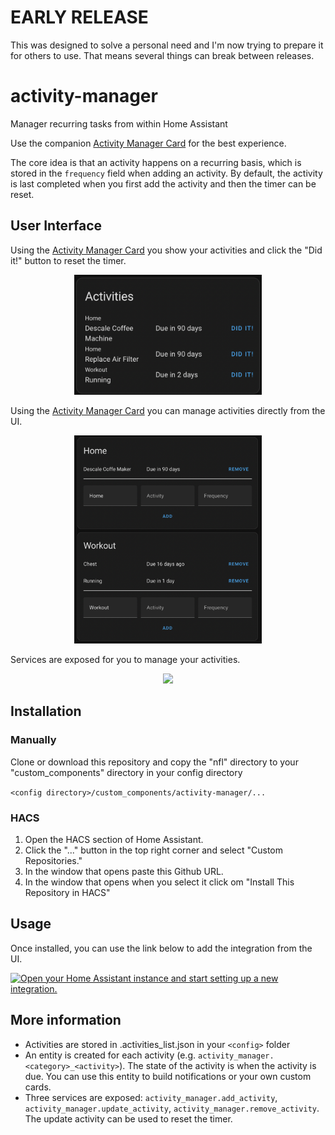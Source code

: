 # EARLY RELEASE
This was designed to solve a personal need and I'm now trying to prepare it for others to use. That means several things can break between releases.

# activity-manager

Manager recurring tasks from within Home Assistant

Use the companion [Activity Manager Card](https://github.com/pathofleastresistor/activity-manager-card) for the best experience.

The core idea is that an activity happens on a recurring basis, which is stored in the `frequency` field when adding an activity. By default, the activity is last completed when you first add the activity and then the timer can be reset.

## User Interface
Using the [Activity Manager Card](https://github.com/pathofleastresistor/activity-manager-card) you show your activities and click the "Did it!" button to reset the timer.<p align="center">
  <img width="300" src="images/basic.png">
</p>

Using the [Activity Manager Card](https://github.com/pathofleastresistor/activity-manager-card) you can manage activities directly from the UI.
<p align="center">
  <img width="300" src="images/manager.png">
</p>

Services are exposed for you to manage your activities.
<p align="center">
  <img width="300" src="images/services.png">
</p>

## Installation

### Manually

Clone or download this repository and copy the "nfl" directory to your "custom_components" directory in your config directory

```<config directory>/custom_components/activity-manager/...```

### HACS

1. Open the HACS section of Home Assistant.
2. Click the "..." button in the top right corner and select "Custom Repositories."
3. In the window that opens paste this Github URL.
4. In the window that opens when you select it click om "Install This Repository in HACS"

## Usage
Once installed, you can use the link below to add the integration from the UI.

[![Open your Home Assistant instance and start setting up a new integration.](https://my.home-assistant.io/badges/config_flow_start.svg)](https://my.home-assistant.io/redirect/config_flow_start/?domain=activity_manager)

## More information
* Activities are stored in .activities_list.json in your `<config>` folder
* An entity is created for each activity (e.g. `activity_manager.<category>_<activity>`). The state of the activity is when the activity is due. You can use this entity to build notifications or your own custom cards.
* Three services are exposed: `activity_manager.add_activity`, `activity_manager.update_activity`, `activity_manager.remove_activity`. The update activity can be used to reset the timer.
